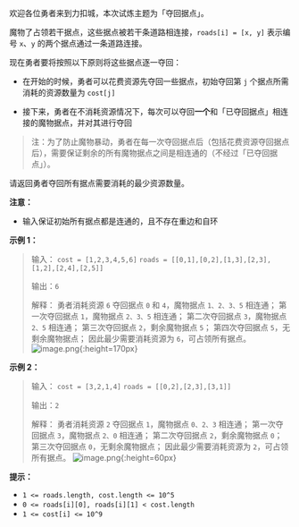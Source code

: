 欢迎各位勇者来到力扣城，本次试炼主题为「夺回据点」。

魔物了占领若干据点，这些据点被若干条道路相连接，`roads[i] = [x, y]` 表示编号 `x`、`y` 的两个据点通过一条道路连接。

现在勇者要将按照以下原则将这些据点逐一夺回：

- 在开始的时候，勇者可以花费资源先夺回一些据点，初始夺回第 `j` 个据点所需消耗的资源数量为 `cost[j]` 

- 接下来，勇者在不消耗资源情况下，每次可以夺回**一个**和「已夺回据点」相连接的魔物据点，并对其进行夺回

> 注：为了防止魔物暴动，勇者在每一次夺回据点后（包括花费资源夺回据点后），需要保证剩余的所有魔物据点之间是相连通的（不经过「已夺回据点」）。

请返回勇者夺回所有据点需要消耗的最少资源数量。

**注意：**
- 输入保证初始所有据点都是连通的，且不存在重边和自环

**示例 1：**
>输入：
>`cost = [1,2,3,4,5,6]`
>`roads = [[0,1],[0,2],[1,3],[2,3],[1,2],[2,4],[2,5]]`
>
>输出：`6`
>
>解释：
>勇者消耗资源 `6` 夺回据点 `0` 和 `4`，魔物据点 `1、2、3、5` 相连通；
>第一次夺回据点 `1`，魔物据点 `2、3、5` 相连通；
>第二次夺回据点 `3`，魔物据点 `2、5` 相连通；
>第三次夺回据点 `2`，剩余魔物据点 `5`；
>第四次夺回据点 `5`，无剩余魔物据点；
>因此最少需要消耗资源为 `6`，可占领所有据点。
![image.png](https://pic.leetcode-cn.com/1648706944-KJstUN-image.png){:height=170px}


**示例 2：**
>输入：
>`cost = [3,2,1,4]`
>`roads = [[0,2],[2,3],[3,1]]`
>
>输出：`2`
>
>解释：
>勇者消耗资源 `2` 夺回据点 `1`，魔物据点 `0、2、3` 相连通；
>第一次夺回据点 `3`，魔物据点 `2、0` 相连通；
>第二次夺回据点 `2`，剩余魔物据点 `0`；
>第三次夺回据点 `0`，无剩余魔物据点；
>因此最少需要消耗资源为 `2`，可占领所有据点。
![image.png](https://pic.leetcode-cn.com/1648707186-LJRwzU-image.png){:height=60px}


**提示：**
- `1 <= roads.length, cost.length <= 10^5`
- `0 <= roads[i][0], roads[i][1] < cost.length`
- `1 <= cost[i] <= 10^9`
